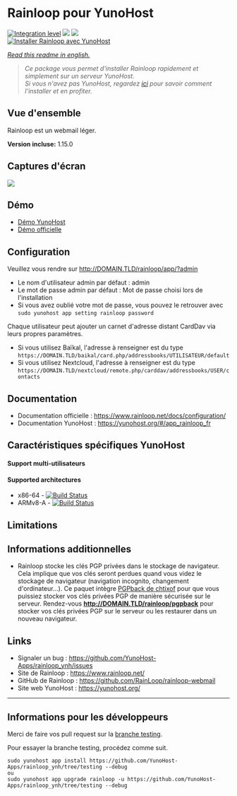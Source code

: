 # Rainloop pour YunoHost

[![Integration level](https://dash.yunohost.org/integration/rainloop.svg)](https://dash.yunohost.org/appci/app/rainloop) ![](https://ci-apps.yunohost.org/ci/badges/rainloop.status.svg) ![](https://ci-apps.yunohost.org/ci/badges/rainloop.maintain.svg)  
[![Installer Rainloop avec YunoHost](https://install-app.yunohost.org/install-with-yunohost.svg)](https://install-app.yunohost.org/?app=rainloop)

*[Read this readme in english.](./README.md)* 

> *Ce package vous permet d'installer Rainloop rapidement et simplement sur un serveur YunoHost.  
Si vous n'avez pas YunoHost, regardez [ici](https://yunohost.org/#/install) pour savoir comment l'installer et en profiter.*

## Vue d'ensemble

Rainloop est un webmail léger.

**Version incluse:** 1.15.0

## Captures d'écran

![](https://www.rainloop.net/static/media/screenshots/v2/12.png)

## Démo

* [Démo YunoHost](https://demo.yunohost.org/rainloop/app/)
* [Démo officielle](https://mail.rainloop.net/)

## Configuration

Veuillez vous rendre sur http://DOMAIN.TLD/rainloop/app/?admin

- Le nom d'utilisateur admin par défaut : admin
- Le mot de passe admin par défaut : Mot de passe choisi lors de l'installation
- Si vous avez oublié votre mot de passe, vous pouvez le retrouver avec `sudo yunohost app setting rainloop password`

Chaque utilisateur peut ajouter un carnet d'adresse distant CardDav via leurs propres paramètres.

- Si vous utilisez Baïkal, l'adresse à renseigner est du type `https://DOMAIN.TLD/baikal/card.php/addressbooks/UTILISATEUR/default`
- Si vous utilisez Nextcloud, l'adresse à renseigner est du type `https://DOMAIN.TLD/nextcloud/remote.php/carddav/addressbooks/USER/contacts`

## Documentation

 * Documentation officielle : https://www.rainloop.net/docs/configuration/
 * Documentation YunoHost : https://yunohost.org/#/app_rainloop_fr

## Caractéristiques spécifiques YunoHost

#### Support multi-utilisateurs

#### Supported architectures

* x86-64 - [![Build Status](https://ci-apps.yunohost.org/ci/logs/rainloop%20%28Apps%29.svg)](https://ci-apps.yunohost.org/ci/apps/rainloop/)
* ARMv8-A - [![Build Status](https://ci-apps-arm.yunohost.org/ci/logs/rainloop%20%28Apps%29.svg)](https://ci-apps-arm.yunohost.org/ci/apps/rainloop/)

## Limitations

## Informations additionnelles

* Rainloop stocke les clés PGP privées dans le stockage de navigateur. Cela implique que vos clés seront perdues quand vous videz le stockage de navigateur (navigation incognito, changement d'ordinateur...). Ce paquet intègre [PGPback de chtixof](https://github.com/chtixof/pgpback_ynh) pour que vous puissiez stocker vos clés privées PGP de manière sécurisée sur le serveur. Rendez-vous **http://DOMAIN.TLD/rainloop/pgpback** pour stocker vos clés privées PGP sur le serveur ou les restaurer dans un nouveau navigateur.

## Links

 * Signaler un bug : https://github.com/YunoHost-Apps/rainloop_ynh/issues
 * Site de Rainloop : https://www.rainloop.net/
 * GitHub de Rainloop : https://github.com/RainLoop/rainloop-webmail
 * Site web YunoHost : https://yunohost.org/

---

## Informations pour les développeurs

Merci de faire vos pull request sur la [branche testing](https://github.com/YunoHost-Apps/rainloop_ynh/tree/testing).

Pour essayer la branche testing, procédez comme suit.
```
sudo yunohost app install https://github.com/YunoHost-Apps/rainloop_ynh/tree/testing --debug
ou
sudo yunohost app upgrade rainloop -u https://github.com/YunoHost-Apps/rainloop_ynh/tree/testing --debug
```
